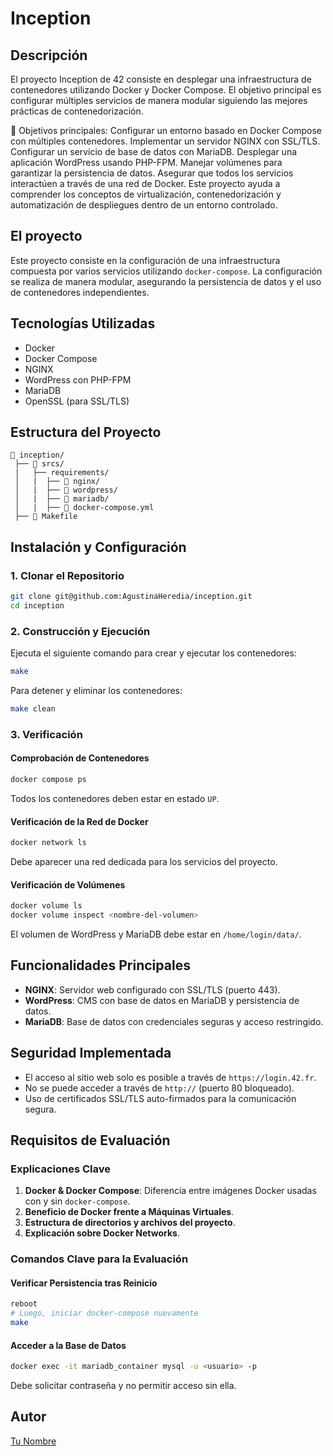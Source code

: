 # Inception
## Descripción 
El proyecto Inception de 42 consiste en desplegar una infraestructura de contenedores utilizando Docker y Docker Compose. El objetivo principal es configurar múltiples servicios de manera modular siguiendo las mejores prácticas de contenedorización.

📌 Objetivos principales:
Configurar un entorno basado en Docker Compose con múltiples contenedores.
Implementar un servidor NGINX con SSL/TLS.
Configurar un servicio de base de datos con MariaDB.
Desplegar una aplicación WordPress usando PHP-FPM.
Manejar volúmenes para garantizar la persistencia de datos.
Asegurar que todos los servicios interactúen a través de una red de Docker.
Este proyecto ayuda a comprender los conceptos de virtualización, contenedorización y automatización de despliegues dentro de un entorno controlado.

## El proyecto
Este proyecto consiste en la configuración de una infraestructura compuesta por varios servicios utilizando `docker-compose`. La configuración se realiza de manera modular, asegurando la persistencia de datos y el uso de contenedores independientes.

## Tecnologías Utilizadas
- Docker
- Docker Compose
- NGINX
- WordPress con PHP-FPM
- MariaDB
- OpenSSL (para SSL/TLS)

## Estructura del Proyecto
```
📂 inception/
 ├── 📂 srcs/
 |   ├── requirements/
 │   |  ├── 📂 nginx/
 │   |  ├── 📂 wordpress/
 │   |  ├── 📂 mariadb/
 │   |  ├── 📜 docker-compose.yml
 ├── 📜 Makefile
```

## Instalación y Configuración
### 1. Clonar el Repositorio
```sh
git clone git@github.com:AgustinaHeredia/inception.git
cd inception
```

### 2. Construcción y Ejecución
Ejecuta el siguiente comando para crear y ejecutar los contenedores:
```sh
make
```

Para detener y eliminar los contenedores:
```sh
make clean
```

### 3. Verificación
#### Comprobación de Contenedores
```sh
docker compose ps
```
Todos los contenedores deben estar en estado `UP`.

#### Verificación de la Red de Docker
```sh
docker network ls
```
Debe aparecer una red dedicada para los servicios del proyecto.

#### Verificación de Volúmenes
```sh
docker volume ls
docker volume inspect <nombre-del-volumen>
```
El volumen de WordPress y MariaDB debe estar en `/home/login/data/`.

## Funcionalidades Principales
- **NGINX**: Servidor web configurado con SSL/TLS (puerto 443).
- **WordPress**: CMS con base de datos en MariaDB y persistencia de datos.
- **MariaDB**: Base de datos con credenciales seguras y acceso restringido.

## Seguridad Implementada
- El acceso al sitio web solo es posible a través de `https://login.42.fr`.
- No se puede acceder a través de `http://` (puerto 80 bloqueado).
- Uso de certificados SSL/TLS auto-firmados para la comunicación segura.

## Requisitos de Evaluación
### Explicaciones Clave
1. **Docker & Docker Compose**: Diferencia entre imágenes Docker usadas con y sin `docker-compose`.
2. **Beneficio de Docker frente a Máquinas Virtuales**.
3. **Estructura de directorios y archivos del proyecto**.
4. **Explicación sobre Docker Networks**.

### Comandos Clave para la Evaluación
#### Verificar Persistencia tras Reinicio
```sh
reboot
# Luego, iniciar docker-compose nuevamente
make
```
#### Acceder a la Base de Datos
```sh
docker exec -it mariadb_container mysql -u <usuario> -p
```
Debe solicitar contraseña y no permitir acceso sin ella.

## Autor
[Tu Nombre](https://github.com/AgustinaHeredia)
